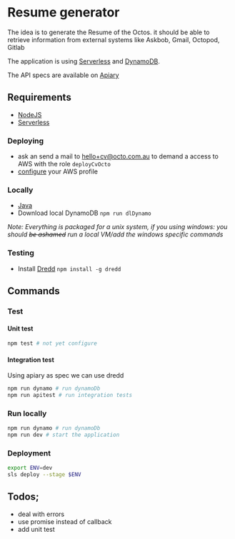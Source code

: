 # Resume generator

The idea is to generate the Resume of the Octos.
it should be able to retrieve information from external systems like Askbob, Gmail, Octopod, Gitlab

The application is using [Serverless] and [DynamoDB](https://aws.amazon.com/dynamodb/).

The API specs are available on [Apiary](http://docs.octoprofile.apiary.io/)

## Requirements

 * [NodeJS](https://nodejs.org/)
 * [Serverless]

### Deploying

 * ask an send a mail to [hello+cv@octo.com.au](mailto:hello+cv@octo.com.au) to demand a access to AWS with the role `deployCvOcto`
 * [configure](http://docs.aws.amazon.com/cli/latest/userguide/cli-chap-getting-started.html) your AWS profile

### Locally

 * [Java](https://java.com/en/download/)
 * Download local DynamoDB `npm run dlDynamo`

_Note: Everything is packaged for a unix system, if you using windows: you should ~~be ashamed~~ run a local VM/add the windows specific commands_

### Testing

 * Install [Dredd](https://www.npmjs.com/package/dredd) `npm install -g dredd`

## Commands

### Test

#### Unit test
```sh
npm test # not yet configure
```

#### Integration test
Using apiary as spec we can use dredd

```sh
npm run dynamo # run dynamoDb
npm run apitest # run integration tests
```

### Run locally

```sh
npm run dynamo # run dynamoDb
npm run dev # start the application
```

### Deployment

```sh
export ENV=dev
sls deploy --stage $ENV
```

## Todos;

* deal with errors
* use promise instead of callback
* add unit test

[Serverless]: https://serverless.com/
